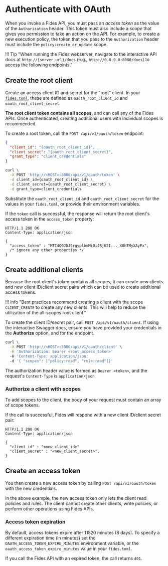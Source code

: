# Authenticate with OAuth

When you invoke a Fides API, you must pass an _access token_ as the value of the `Authorization` header. This token must also include a _scope_ that gives you permission to take an action on the API. For example, to create a new execution policy, the token that you pass to the `Authorization` header must include the `policy:create_or_update` scope.

!!! Tip "When running the Fides webserver, navigate to the interactive API docs at `http://{server_url}/docs` (e.g., `http://0.0.0.0:8080/docs`) to access the following endpoints."
## Create the root client
Create an access client ID and secret for the "root" client. In your [`fides.toml`](../installation/configuration), these are defined as `oauth_root_client_id` and `oauth_root_client_secret`.

**The root client token contains all scopes,** and can call any of the Fides APIs. Once authenticated, creating additional users with individual scopes is recommended.

To create a root token, call the `POST /api/v1/oauth/token` endpoint:

```json title="<code>POST /api/v1/oauth/token</code>"
{
  "client_id": "{oauth_root_client_id}",
  "client_secret": "{oauth_root_client_secret}",
  "grant_type": "client_credentials"
}
```

```sh title="Curl options"
curl \
  -X POST 'http://<HOST>:8080/api/v1/oauth/token' \
  -d client_id={oauth_root_client_id} \
  -d client_secret={oauth_root_client_secret} \
  -d grant_type=client_credentials
```

Substitute the `oauth_root_client_id` and `oauth_root_client_secret` for the values in your `fides.toml`, or provide their environment variables.

If the `token` call is successful, the response will return the root client's access token in the `access_token` property:

```
HTTP/1.1 200 OK
Content-Type: application/json

{
  "access_token" : "MTI4Q0JDJSrgyplbmMiOiJBjU2I..._X0hTMyXAyPx",
  /* ignore any other properties */
}
```

## Create additional clients

Because the root client's token contains all scopes, it can create new clients and new client ID/client secret pairs which can be used to create additional access tokens.

!!! info "Best practices recommend creating a client with the scope `CLIENT_CREATE` to create any new clients. This will help to reduce the utilization of the all-scopes root client."

To create the client ID/secret pair, call `POST /api/v1/oauth/client`. If using the interactive Swagger docs, ensure you have provided your credentials in the **Authorize** option, and for the endpoint.

```sh title="Curl options"
curl \
  -X POST 'http://<HOST>:8080/api/v1/oauth/client' \
  -H 'Authorization: Bearer <root_access_token>'
  -H 'Content-Type: application/json'
  -d '{ "scopes": ["policy:read", "rule:read"]}'
```

The authorization header value is formed as `Bearer <token>`, and the request's `Content-Type` is `application/json`.
### Authorize a client with scopes

To add scopes to the client, the body of your request must contain an array of scope tokens.

If the call is successful, Fides will respond with a new client ID/client secret pair:

```
HTTP/1.1 200 OK
Content-Type: application/json

{
  "client_id" : "<new_client_id>"
  "client_secret" : "<new_client_secret>",
}
```
## Create an access token
You then create a new access token by calling `POST /api/v1/oauth/token` with the new credentials.

In the above example, the new access token only lets the client read policies and rules. The client cannot create other clients, write policies, or perform other operations using Fides APIs.

### Access token expiration

By default, access tokens expire after 11520 minutes (8 days). To specify a different expiration time (in minutes) set the `OAUTH_ACCESS_TOKEN_EXPIRE_MINUTES` environment variable, or the `oauth_access_token_expire_minutes` value in your `fides.toml`.

If you call the Fides API with an expired token, the call returns `401`.

